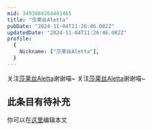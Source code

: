 ```yaml
---
mid: 3493084264401465
title: "莎莱丝Aletta"
pubDate: "2024-11-04T11:26:46.082Z"
updatedDate: "2024-11-04T11:26:46.082Z"
profile:
  {
    Nickname: ["莎莱丝Aletta"],
  }
---
```


关注[莎莱丝Aletta](https://space.bilibili.com/3493084264401465)谢谢喵~ 关注[莎莱丝Aletta](https://space.bilibili.com/3493084264401465)谢谢喵~

## 此条目有待补充
你可以在[这里](https://github.com/Yuhanawa/VTuber.ICU/edit/master/src/content/v/莎莱丝Aletta/index.md)编辑本文
